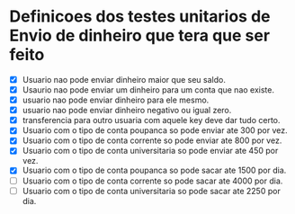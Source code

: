 # Definicoes dos testes unitarios de Envio de dinheiro que tera que ser feito 

- [x]  Usuario nao pode enviar dinheiro maior que seu saldo.
- [x] Usaurio nao pode enviar um dinheiro para um conta que nao existe.
- [x] usuario nao pode enviar dinheiro para ele mesmo.
- [x] usuario nao pode enviar dinheiro negativo ou igual zero.
- [x] transferencia para outro usuaria com aquele key deve dar tudo certo.
- [x] Usuario com o tipo de conta poupanca so pode enviar ate 300 por vez.
- [x] Usuario com o tipo de conta corrente so pode enviar ate 800 por vez.
- [x] Usuario com o tipo de conta universitaria so pode enviar ate 450 por vez.
- [x] Usuario com o tipo de conta poupanca so pode sacar ate 1500 por dia.
- [ ] Usuario com o tipo de conta corrente so pode sacar ate 4000 por dia.
- [ ] Usuario com o tipo de conta universitaria so pode sacar ate 2250 por dia.